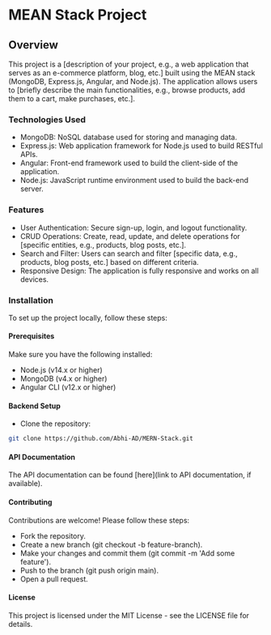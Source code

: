 # MEAN Stack Project
## Overview
This project is a [description of your project, e.g., a web application that serves as an e-commerce platform, blog, etc.] built using the MEAN stack (MongoDB, Express.js, Angular, and Node.js). The application allows users to [briefly describe the main functionalities, e.g., browse products, add them to a cart, make purchases, etc.].

### Technologies Used
* MongoDB: NoSQL database used for storing and managing data.
* Express.js: Web application framework for Node.js used to build RESTful APIs.
* Angular: Front-end framework used to build the client-side of the application.
* Node.js: JavaScript runtime environment used to build the back-end server.

### Features
* User Authentication: Secure sign-up, login, and logout functionality.
* CRUD Operations: Create, read, update, and delete operations for [specific entities, e.g., products, blog posts, etc.].
* Search and Filter: Users can search and filter [specific data, e.g., products, blog posts, etc.] based on different criteria.
* Responsive Design: The application is fully responsive and works on all devices.

### Installation
To set up the project locally, follow these steps:

#### Prerequisites
Make sure you have the following installed:

* Node.js (v14.x or higher)
* MongoDB (v4.x or higher)
* Angular CLI (v12.x or higher)

#### Backend Setup
* Clone the repository:
```bash
git clone https://github.com/Abhi-AD/MERN-Stack.git
```
#### API Documentation
The API documentation can be found [here](link to API documentation, if available).

#### Contributing
Contributions are welcome! Please follow these steps:

* Fork the repository.
* Create a new branch (git checkout -b feature-branch).
* Make your changes and commit them (git commit -m 'Add some feature').
* Push to the branch (git push origin main).
* Open a pull request.

#### License
This project is licensed under the MIT License - see the LICENSE file for details.

